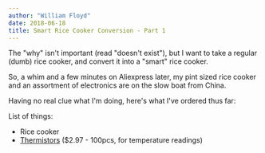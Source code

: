 ```yaml
---
author: "William Floyd"
date: 2018-06-18
title: Smart Rice Cooker Conversion - Part 1
---
```


The "why" isn't important (read "doesn't exist"), but I want to take a regular (dumb) rice cooker, and convert it into a "smart" rice cooker.

So, a whim and a few minutes on Aliexpress later, my pint sized rice cooker and an assortment of electronics are on the slow boat from China.

Having no real clue what I'm doing, here's what I've ordered thus far:

List of things:

- Rice cooker
- [Thermistors](http://ali.onl/128Q) ($2.97 - 100pcs, for temperature readings)
